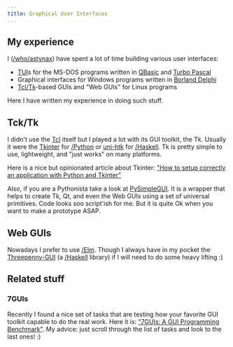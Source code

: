 ```yaml
---
title: Graphical User Interfaces
...
```


## My experience

I ([/who/astynax]()) have spent a lot of time building various user interfaces:

- [TUI](https://en.wikipedia.org/wiki/Text-based_user_interface)s for the MS-DOS programs written in [QBasic](https://en.wikipedia.org/wiki/QBasic) and [Turbo Pascal](https://en.wikipedia.org/wiki/Turbo_Pascal)
- Graphical interfaces for Windows programs written in [Borland Delphi](https://en.wikipedia.org/wiki/Delphi_(software))
- [Tcl/Tk](https://en.wikipedia.org/wiki/Tk_(software))-based GUIs and "Web GUIs" for Linux programs

Here I have written my experience in doing such stuff.

## Tck/Tk

I didn't use the [Tcl](https://en.wikipedia.org/wiki/Tcl) itself but I played a lot with its GUI toolkit, the Tk. Usually it were the [Tkinter](https://docs.python.org/3/library/tkinter.html) for [/Python]() or [uni-htk](https://hackage.haskell.org/package/uni-htk) for [/Haskell](). Tk is pretty simple to use, lightweight, and "just works" on many platforms.

Here is a nice but opinionated article about Tkinter: ["How to setup correctly an application with Python and Tkinter"](https://medium.com/@mattia512maldini/how-to-setup-correctly-an-application-with-python-and-tkinter-107c6bc5a45)

Also, if you are a Pythonista take a look at [PySimpleGUI](https://github.com/PySimpleGUI/PySimpleGUI). It is a wrapper that helps to create Tk, Qt, and even the Web GUIs using a set of universal primitives. Code looks soo script'ish for me. But it is quite Ok when you want to make a prototype ASAP.

## Web GUIs

Nowadays I prefer to use [/Elm](). Though I always have in my pocket the [Threepenny-GUI](https://wiki.haskell.org/Threepenny-gui) (a [/Haskell]() library) if I will need to do some heavy lifting :)

## Related stuff

### 7GUIs

Recently I found a nice set of tasks that are testing how your favorite GUI toolkit capable to do the real work. Here it is: ["7GUIs: A GUI Programming Benchmark"](https://eugenkiss.github.io/7guis/). My advice: just scroll through the list of tasks and look to the last ones! :)
